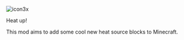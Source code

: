 
![icon3x](https://user-images.githubusercontent.com/25215069/218293662-f4a81df6-1943-46f5-8215-c78a194afff4.png)

Heat up!



This mod aims to add some cool new heat source blocks to Minecraft.
